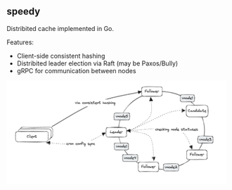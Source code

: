 ## speedy

Distribited cache implemented in Go.

Features:
- Client-side consistent hashing
- Distribited leader election via Raft (may be Paxos/Bully)
- gRPC for communication between nodes

<img src="./docs/speedy.png" width="500">
